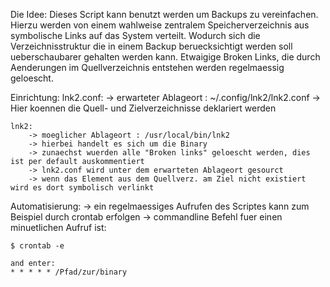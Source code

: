 Die Idee:
	Dieses Script kann benutzt werden um Backups zu vereinfachen. Hierzu werden von einem wahlweise zentralem 
	Speicherverzeichnis aus symbolische Links auf das System verteilt. Wodurch sich die Verzeichnisstruktur die
	in einem Backup beruecksichtigt werden soll ueberschaubarer gehalten werden kann. Etwaigige Broken Links,
	die durch Aenderungen im Quellverzeichnis entstehen werden regelmaessig geloescht.

Einrichtung:
	lnk2.conf: 
		-> erwarteter Ablageort :  ~/.config/lnk2/lnk2.conf
		-> Hier koennen die Quell- und Zielverzeichnisse deklariert werden

	lnk2:
		-> moeglicher Ablageort : /usr/local/bin/lnk2
		-> hierbei handelt es sich um die Binary
		-> zunaechst wuerden alle "Broken links" geloescht werden, dies ist per default auskommentiert
		-> lnk2.conf wird unter dem erwarteten Ablageort gesourct
		-> wenn das Element aus dem Quellverz. am Ziel nicht existiert wird es dort symbolisch verlinkt

Automatisierung:
	-> ein regelmaessiges Aufrufen des Scriptes kann zum Beispiel durch crontab erfolgen
	-> commandline Befehl fuer einen minuetlichen Aufruf ist:
	
	$ crontab -e

	and enter:
	* * * * * /Pfad/zur/binary

